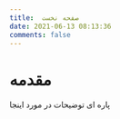 ```yaml
---
title:  صفحه نخست
date: 2021-06-13 08:13:36
comments: false
---
```

# مقدمه
پاره ای توضیحات در مورد اینجا
